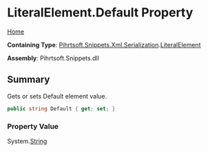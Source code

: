 # LiteralElement\.Default Property

[Home](../../../../../../README.md)

**Containing Type**: [Pihrtsoft.Snippets.Xml.Serialization](../../README.md)\.[LiteralElement](../README.md)

**Assembly**: Pihrtsoft\.Snippets\.dll

## Summary

Gets or sets Default element value\.

```csharp
public string Default { get; set; }
```

### Property Value

System\.[String](https://docs.microsoft.com/en-us/dotnet/api/system.string)

